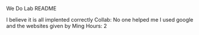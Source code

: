 We Do Lab README 

I believe it is all implented correctly
Collab: No one helped me I used google and the websites given by Ming
Hours: 2

